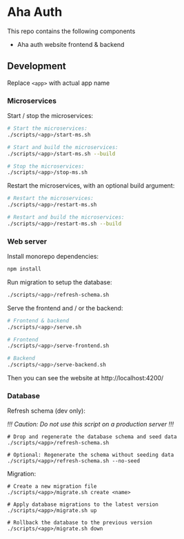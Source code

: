 # Aha Auth

This repo contains the following components

- Aha auth website frontend & backend

## Development

Replace `<app>` with actual app name

### Microservices

Start / stop the microservices:

```bash
# Start the microservices:
./scripts/<app>/start-ms.sh

# Start and build the microservices:
./scripts/<app>/start-ms.sh --build

# Stop the microservices:
./scripts/<app>/stop-ms.sh

```

Restart the microservices, with an optional build argument:

```bash
# Restart the microservices:
./scripts/<app>/restart-ms.sh

# Restart and build the microservices:
./scripts/<app>/restart-ms.sh --build
```

### Web server

Install monorepo dependencies:

```bash
npm install
```

Run migration to setup the database:

```bash
./scripts/<app>/refresh-schema.sh
```

Serve the frontend and / or the backend:

```bash
# Frontend & backend
./scripts/<app>/serve.sh

# Frontend
./scripts/<app>/serve-frontend.sh

# Backend
./scripts/<app>/serve-backend.sh
```

Then you can see the website at http://localhost:4200/

### Database

Refresh schema (dev only):

_!!! Caution: Do not use this script on a production server !!!_

```shell
# Drop and regenerate the database schema and seed data
./scripts/<app>/refresh-schema.sh

# Optional: Regenerate the schema without seeding data
./scripts/<app>/refresh-schema.sh --no-seed
```

Migration:

```shell
# Create a new migration file
./scripts/<app>/migrate.sh create <name>

# Apply database migrations to the latest version
./scripts/<app>/migrate.sh up

# Rollback the database to the previous version
./scripts/<app>/migrate.sh down
```

